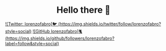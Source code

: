 <h1 align="center">Hello there 👋</h1>

[![Twitter: lorenzofabro]🐦 (https://img.shields.io/twitter/follow/lorenzofabro?style=social)](https://twitter.com/lorenzofabro)
[![GitHub lorenzofabro]🐈 (https://img.shields.io/github/followers/lorenzofabro?label=follow&style=social)](https://github.com/lorenzofabro)

<!--
**lorenzofabro/lorenzofabro** is a ✨ _special_ ✨ repository because its `README.md` (this file) appears on your GitHub profile.

Here are some ideas to get you started:

- 🔭 I’m currently working on ...
- 🌱 I’m currently learning ...
- 👯 I’m looking to collaborate on ...
- 🤔 I’m looking for help with ...
- 💬 Ask me about ...
- 📫 How to reach me: ...
- 😄 Pronouns: ...
- ⚡ Fun fact: ...
-->
